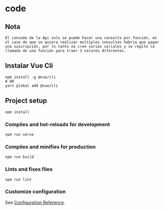 # code

## Nota
```
El consumo de la Api solo se puede hacer una consulta por función, en el caso de que se quiera realizar multiples consultas habría que pagar una suscripción, por lo tanto se creo varias variales y se repite la llamada de una función para traer 3 valores diferentes.

```

## Instalar Vue Cli
```
npm install -g @vue/cli
# OR
yarn global add @vue/cli
```

## Project setup
```
npm install
```

### Compiles and hot-reloads for development
```
npm run serve
```

### Compiles and minifies for production
```
npm run build
```

### Lints and fixes files
```
npm run lint
```

### Customize configuration
See [Configuration Reference](https://cli.vuejs.org/config/).
